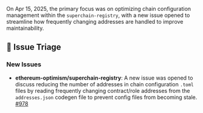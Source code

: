 On Apr 15, 2025, the primary focus was on optimizing chain configuration management within the `superchain-registry`, with a new issue opened to streamline how frequently changing addresses are handled to improve maintainability.

## 🐞 Issue Triage
### New Issues
- **ethereum-optimism/superchain-registry**: A new issue was opened to discuss reducing the number of addresses in chain configuration `.toml` files by reading frequently changing contract/role addresses from the `addresses.json` codegen file to prevent config files from becoming stale. [#978](https://github.com/ethereum-optimism/superchain-registry/issues/978)